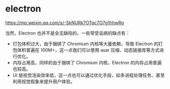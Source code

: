# electron

https://mp.weixin.qq.com/s/-SkNURk7OTqc7O7g1hhwRg

当然，Electron 也并不是全无缺陷的，一些常受诟病的缺点有：

- 打包体积过大，由于捆绑了 Chromium 内核等大量依赖，导致 Electron 的打包体积普遍在 100M+，这一点我们可以使用 asar 压缩、动态链接库等方式进行优化。
- 内存占用高，同样的由于捆绑了 Chromium 内核，Electron 的内存占用普遍也较高。
- UI 层视觉渲染效率低，这一点也可以通过优化手段，如多进程处理任务、甚至利用视觉假象来提升用户体验。
